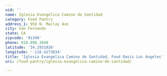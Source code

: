 ```yaml
---
uid: ''
name: Iglesia Evangelica Camino de Santidad
category: Food Pantry
address_1: 958 N. Maclay Ave
city: San Fernando
state: CA
zipcode: '91340'
phone: 818.898.3848
latitude: '34.2931026'
longitude: '-118.4273834'
title: 'Iglesia Evangelica Camino de Santidad, Food Oasis Los Angeles'
uri: /food-pantry/iglesia-evangelica-camino-de-santidad/

---
```

